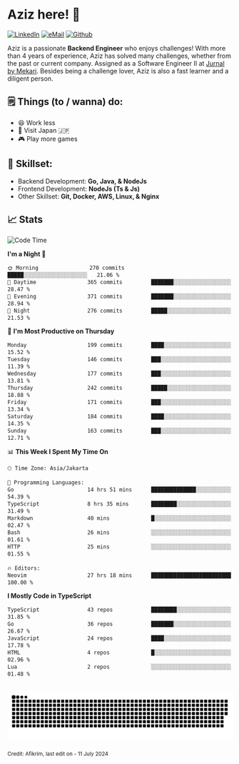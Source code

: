 # Aziz here! 👋

[![LinkedIn](https://img.shields.io/static/v1?message=afikrim&logo=linkedin&label=&color=0077B5&logoColor=white&labelColor=&style=for-the-badge)](https://www.linkedin.com/in/afikrim)
[![eMail](https://img.shields.io/static/v1?message=afikrim10@gmail.com&logo=gmail&label=&color=D14836&logoColor=white&labelColor=&style=for-the-badge)](mailto:afikrim10@gmail.com)
[![Github](https://komarev.com/ghpvc/?username=afikrim&label=Visitors&style=for-the-badge)](https://www.github.com/afikrim)

<!--Introduction-->
Aziz is a passionate **Backend Engineer** who enjoys challenges! With more than 4 years of experience, Aziz has solved many challenges, whether from the past or current company. Assigned as a Software Engineer II at [Jurnal by Mekari](https://jurnal.id). Besides being a challenge lover, Aziz is also a fast learner and a diligent person.

<!--Things TODO-->
## 🗒️ Things (to / wanna) do:

- 😆 Work less
- 🚀 Visit Japan 🇯🇵
- 🎮 Play more games

<!--Skillset-->
## 🏅 Skillset:

- Backend Development: **Go, Java, & NodeJs**
- Frontend Development: **NodeJs (Ts & Js)**
- Other Skillset: **Git, Docker, AWS, Linux, & Nginx**

## 📈 Stats  

<!--START_SECTION:waka-->
![Code Time](http://img.shields.io/badge/Code%20Time-1%2C880%20hrs-blue)

**I'm a Night 🦉** 

```text
🌞 Morning                270 commits         █████░░░░░░░░░░░░░░░░░░░░   21.06 % 
🌆 Daytime                365 commits         ███████░░░░░░░░░░░░░░░░░░   28.47 % 
🌃 Evening                371 commits         ███████░░░░░░░░░░░░░░░░░░   28.94 % 
🌙 Night                  276 commits         █████░░░░░░░░░░░░░░░░░░░░   21.53 % 
```
📅 **I'm Most Productive on Thursday** 

```text
Monday                   199 commits         ████░░░░░░░░░░░░░░░░░░░░░   15.52 % 
Tuesday                  146 commits         ███░░░░░░░░░░░░░░░░░░░░░░   11.39 % 
Wednesday                177 commits         ███░░░░░░░░░░░░░░░░░░░░░░   13.81 % 
Thursday                 242 commits         █████░░░░░░░░░░░░░░░░░░░░   18.88 % 
Friday                   171 commits         ███░░░░░░░░░░░░░░░░░░░░░░   13.34 % 
Saturday                 184 commits         ████░░░░░░░░░░░░░░░░░░░░░   14.35 % 
Sunday                   163 commits         ███░░░░░░░░░░░░░░░░░░░░░░   12.71 % 
```


📊 **This Week I Spent My Time On** 

```text
🕑︎ Time Zone: Asia/Jakarta

💬 Programming Languages: 
Go                       14 hrs 51 mins      ██████████████░░░░░░░░░░░   54.39 % 
TypeScript               8 hrs 35 mins       ████████░░░░░░░░░░░░░░░░░   31.49 % 
Markdown                 40 mins             █░░░░░░░░░░░░░░░░░░░░░░░░   02.47 % 
Bash                     26 mins             ░░░░░░░░░░░░░░░░░░░░░░░░░   01.61 % 
HTTP                     25 mins             ░░░░░░░░░░░░░░░░░░░░░░░░░   01.55 % 

🔥 Editors: 
Neovim                   27 hrs 18 mins      █████████████████████████   100.00 % 
```

**I Mostly Code in TypeScript** 

```text
TypeScript               43 repos            ████████░░░░░░░░░░░░░░░░░   31.85 % 
Go                       36 repos            ███████░░░░░░░░░░░░░░░░░░   26.67 % 
JavaScript               24 repos            ████░░░░░░░░░░░░░░░░░░░░░   17.78 % 
HTML                     4 repos             █░░░░░░░░░░░░░░░░░░░░░░░░   02.96 % 
Lua                      2 repos             ░░░░░░░░░░░░░░░░░░░░░░░░░   01.48 % 
```




<!--END_SECTION:waka-->


<br clear="both">

<div align="center">
  <img src="https://raw.githubusercontent.com/afikrim/afikrim/output/snake.svg" alt="Snake animation" />
</div>


<sub>Credit: Afikrim, last edit on - 11 July 2024</sub>
